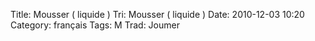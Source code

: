 Title: Mousser ( liquide )
 Tri: Mousser ( liquide )
 Date: 2010-12-03 10:20
 Category: français
 Tags: M
 Trad: Joumer
 